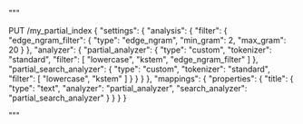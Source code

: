 """



PUT /my_partial_index
{
  "settings": {
    "analysis": {
      "filter": {
        "edge_ngram_filter": {
          "type": "edge_ngram",
          "min_gram": 2,
          "max_gram": 20
        }
      },
      "analyzer": {
        "partial_analyzer": {
          "type": "custom",
          "tokenizer": "standard",
          "filter": [
            "lowercase",
            "kstem",
            "edge_ngram_filter"
          ]
        },
        "partial_search_analyzer": {
          "type": "custom",
          "tokenizer": "standard",
          "filter": [
            "lowercase",
            "kstem"
          ]
        }
      }
    }
  },
  "mappings": {
    "properties": {
      "title": {
        "type": "text",
        "analyzer": "partial_analyzer",
        "search_analyzer": "partial_search_analyzer"
      }
    }
  }
}


"""
